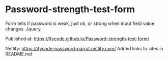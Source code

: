 # Password-strength-test-form
Form tells if password is weak, just ok, or strong when input field value changes. Jquery. 

Published at:
https://ifycode.github.io/Password-strength-test-form/

Netlify:
https://ifycode-password-parrot.netlify.com/
Added links to sites in README.md
